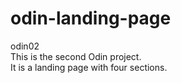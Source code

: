 # odin-landing-page
odin02  
This is the second Odin project.  
It is a landing page with four sections.